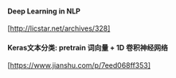 #### Deep Learning in NLP
[http://licstar.net/archives/328]

#### Keras文本分类: pretrain 词向量 + 1D 卷积神经网络
[https://www.jianshu.com/p/7eed068ff353]

